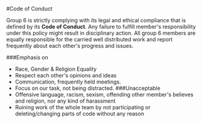 #Code of Conduct

Group 6 is strictly complying with its legal and ethical compliance that is defined by its **Code of Conduct**. 
Any failure to fulfill member's responsibility under this policy might result in disciplinary action.
All group 6 members are equally responsible for the carried well distributed work and report frequently 
about each other's progress and issues.

###Emphasis on
- Race, Gender & Religion Equality
- Respect each other's opinions and ideas
- Communication, frequently held meetings.
- Focus on our task, not being distracted.
###Unacceptable
- Offensive language, racism, sexism, offending other member's believes and religion, nor any kind of harassment
- Ruining work of the whole team by not participating or deleting/changing parts of code without any reason
